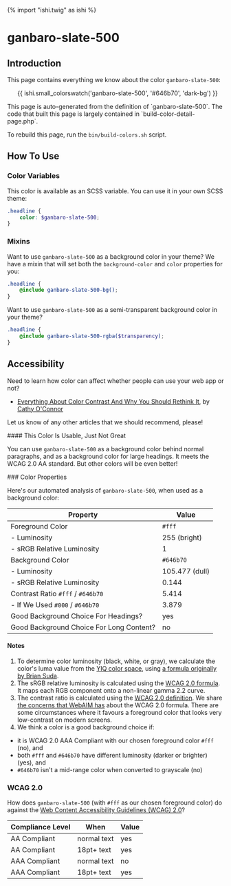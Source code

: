 {% import "ishi.twig" as ishi %}
# ganbaro-slate-500

## Introduction

This page contains everything we know about the color `ganbaro-slate-500`:

<div class="grid">
    <div class="cell">
        <div class="swatch">
            <ul>
                {{ ishi.small_colorswatch('ganbaro-slate-500', '#646b70', 'dark-bg') }}
            </ul>
        </div>
    </div>
</div>

<div class="callout attention" markdown="1">
This page is auto-generated from the definition of `ganbaro-slate-500`. The code that built this page is largely contained in `build-color-detail-page.php`.

To rebuild this page, run the `bin/build-colors.sh` script.
</div>

## How To Use

### Color Variables

This color is available as an SCSS variable. You can use it in your own SCSS theme:

```scss
.headline {
    color: $ganbaro-slate-500;
}
```

### Mixins

Want to use `ganbaro-slate-500` as a background color in your theme? We have a mixin that will set both the `background-color` and `color` properties for you:

```scss
.headline {
    @include ganbaro-slate-500-bg();
}
```

Want to use `ganbaro-slate-500` as a semi-transparent background color in your theme?

```scss
.headline {
    @include ganbaro-slate-500-rgba($transparency);
}
```

## Accessibility

Need to learn how color can affect whether people can use your web app or not?

* [Everything About Color Contrast And Why You Should Rethink It](https://www.smashingmagazine.com/2014/10/color-contrast-tips-and-tools-for-accessibility/), by [Cathy O'Connor](http://www.twitter.com/cagocon)

Let us know of any other articles that we should recommend, please!
<div class="callout warning" markdown="1">
#### This Color Is Usable, Just Not Great

You can use `ganbaro-slate-500` as a background color behind normal paragraphs, and as a background color for large headings. It meets the WCAG 2.0 AA standard. But other colors will be even better!
</div>
### Color Properties

Here's our automated analysis of `ganbaro-slate-500`, when used as a background color:

Property | Value
---------|------
Foreground Color | `#fff`
- Luminosity | 255 (bright)
- sRGB Relative Luminosity | 1
Background Color | `#646b70`
- Luminosity | 105.477 (dull)
- sRGB Relative Luminosity | 0.144
Contrast Ratio `#fff` / `#646b70` | 5.414
- If We Used `#000` / `#646b70` | 3.879
Good Background Choice For Headings? | yes
Good Background Choice For Long Content? | no

#### Notes

1. To determine color luminosity (black, white, or gray), we calculate the color's luma value from the [YIQ color space](https://en.wikipedia.org/wiki/YIQ), using [a formula originally by Brian Suda](https://24ways.org/2010/calculating-color-contrast/).
1. The sRGB relative luminosity is calculated using the [WCAG 2.0 formula](https://www.w3.org/TR/WCAG20/#relativeluminancedef). It maps each RGB component onto a non-linear gamma 2.2 curve.
1. The contrast ratio is calculated using the [WCAG 2.0 definition](https://www.w3.org/TR/2008/REC-WCAG20-20081211/#contrast-ratiodef). We share [the concerns that WebAIM has](http://webaim.org/blog/wcag-2-1-feedback/) about the WCAG 2.0 formula. There are some circumstances where it favours a foreground color that looks very low-contrast on modern screens.
1. We think a color is a good background choice if:
  - it is WCAG 2.0 AAA Compliant with our chosen foreground color `#fff` (no), and
  - both `#fff` and `#646b70` have different luminosity (darker or brighter) (yes), and
  - `#646b70` isn't a mid-range color when converted to grayscale (no)

### WCAG 2.0

How does `ganbaro-slate-500` (with `#fff` as our chosen foreground color) do against the [Web Content Accessibility Guidelines (WCAG) 2.0](https://www.w3.org/TR/WCAG20/)?

Compliance Level | When | Value
-----------------|------|------
AA Compliant | normal text | yes
AA Compliant | 18pt+ text | yes
AAA Compliant | normal text | no
AAA Compliant | 18pt+ text | yes